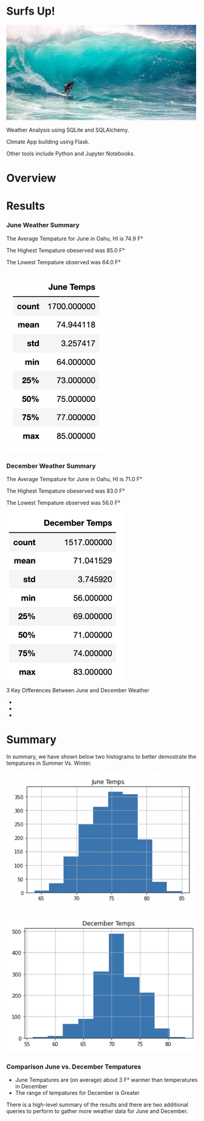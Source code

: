 # Surfs Up!

![Surf Image](https://github.com/ABorden23/surfs_up/blob/main/Resources/surfing%20image.jpeg)
 
Weather Analysis using SQLite and SQLAlchemy. 

Climate App building using Flask. 

Other tools include Python and Jupyter Notebooks.

# Overview 

# Results

### June Weather Summary

The Average Tempature for June in Oahu, HI is 74.9 F°

The Highest Tempature obeserved was 85.0 F°

The Lowest Tempature observed was 64.0 F°

![June Stats Temps](https://github.com/ABorden23/surfs_up/blob/main/Resources/June%20Stats%20Temps.png) 

### December Weather Summary 

The Average Tempature for June in Oahu, HI is 71.0 F°

The Highest Tempature obeserved was 83.0 F°

The Lowest Tempature observed was 56.0 F°

![December Stats Temps](https://github.com/ABorden23/surfs_up/blob/main/Resources/December%20Stats%20Temps.png)

3 Key Differences Between June and December Weather 

*
*
*

# Summary

In summary, we have shown below two histograms to better demostrate the tempatures in Summer Vs. Winter. 



![June Temps Histogram](https://github.com/ABorden23/surfs_up/blob/main/Resources/June%20Temps%20Histogram.png)


![December Temps Histogram](https://github.com/ABorden23/surfs_up/blob/main/Resources/December%20Temps%20Histogram.png)

### Comparison June vs. December Tempatures 
* June Tempatures are (on average) about 3 F° warmer than temperatures in December
* The range of tempatures for December is Greater

There is a high-level summary of the results and there are two additional queries to perform to gather more weather data for June and December.
